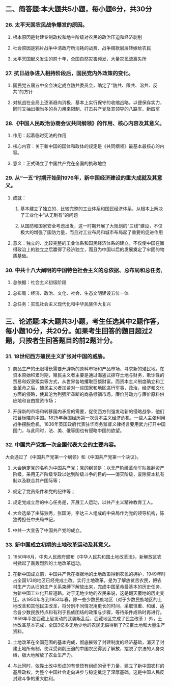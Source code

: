 ## 二、简答题:本大题共5小题，每小题6分，共30分

### 26. 太平天国农民战争爆发的原因。

1. 根本原因是封建专制政权和地主阶级对农民的政治压迫和经济剥削

2. 社会原因是鸦片战争中清政府所消耗的战费、战争赔款层层转嫁给农民

3. 太平天国起义发生的前十年，全国自然灾害频发，大量灾民流离失所

### 27. 抗日战争进入相持阶段后，国民党内外政策的变化。

1. 国民党五届五中全会决定成立防共委员会，确定了“防共、限共、溶共、反共”的方针

2. 对抗战在全局上逐渐趋向消极，基本上实行保守的收缩战略，以便保存实力，同时又抽出相当多的兵力用来限制、打击共产党及其领导的八路军、新四军

### 28.《中国人民政治协商会议共同纲领》的作用、核心内容及其意义。

1. 作用：起着临时宪法的作用

2. 核心内容：关于新中国的国体和政体的规定是《共同纲领》最基本最核心的内容。

3. 意义：正式确立了中国共产党在全国的执政地位

### 29. 从“一五”时期开始到1976年，新中国经济建设的重大成就及其意义。

1. 成就：
   
   1. 基本建立了独立的、比较完整的工业体系和国民经济体系，从根本上解决了工业化中“从无到有”的问题
   
   2. 从国防和国家安全考虑出发，这一时期开展了大规划的“三线”建设，不仅极大的增强了国防力量，而且对工业布局和城市布局起了重要的促进作用

2. 意义：独立的、比较完整的工业体系和国民经济体系的建立，不仅使中国在赢得政治上的独立之后赢得了经济独立，而且为中国以后的发展奠定了牢固的物质基础。

### 30. 中共十八大阐明的中国特色社会主义的总依据、总布局和总任务,

1. 总依据：社会主义初级阶段

2. 总布局：经济、政治、文化、社会、生态文明建设五位一体

3. 总任务：实现社会主义现代化和中华民族伟大复兴

## 三、论述题:本大题共3小题，考生任选其中2题作答，每小题10分，共20分。如果考生回答的题目超过2题，只按者生回答题目的前2题计分。

### 31. 18世纪西方殖民主义扩张对中国的威胁。

1. 商品生产的无限增长需要开辟新的原料市场和产品市场，寻求新的殖民地。在资本原始积累时期，殖民主义者主要是通过海盗式掠夺土地与财务，欺诈性的贸易和奴隶贩卖等方式，从世界各地攫取巨额财富。而资本主义制度确立和工业革命之后，殖民主义者加紧对一些国家和地区进行军事，政治，经济和文化方面的侵略，使其沦为列强所垄断的商品倾销市场，廉价劳动力与廉价原料供应地和自由投资市场；

2. 开辟新的市场和转移国内矛盾的需要，促使西方列强发动新的侵略战争，他们把目标瞄向中国。1825年英国经历第一次资本主义经济危机，一些人主张利用战争摆脱危机，1836年英国政府代表驻华商务监督义律扬言要用武力打开中国国门，与此同时，法、美、俄等国也有侵略中国的欲望。

### 32. 中国共产党第一次全国代表大会的主要内容。

大会通过了《中国共产党第一个纲领》和《中国共产党第一个决议》。

1. 大会确定党的名称为中国共产党；党的纲领是：以无产阶级革命军队推翻资产阶级，采用无产阶级专政以达到阶级斗争的目的——消灭阶级，废除资本私有制以及联合共产国际等；

2. 规定了党员条件和党的纪律等；

3. 规定党成立后的中心任务是，开展工人运动，以共产主义精神教育工人。

4. 大会选举了由陈独秀，张国涛，李达三人组成的中央局作为党的领导机构，陈独秀担任中央局书记，

5. 中共一大宣告了中国共产党的成立。

### 33. 新中国成立初期的土地改革运动及其意义。

1. 1950年6月，中央人民政府颁布《中华人民共和国土地改革法》，新解放区农村掀起了轰轰烈烈的土地改革运动。

2. 在新中国成立前，中国共产党在根据地的土地政策得到农民的拥护，1949年时占全国1/3的地区已经完成土改。实行土地改革，是为了解放贫苦农民，把农村生产力从旧的生产关系束缚下解放出来，完成中国革命最基本的历史任务，为新中国工业化开辟道路。对于无地少地的农民来说，这是翻天覆地的历史变迁。从1950年冬到1953年春，除一些少数民族地区（对于少数民族地区的土地改革和其他民主改革，将分别不同情况用更长的时间，采取慎重、和缓、适合各少数民族特点和有利于民族团结的政策与步骤，等待条件成熟时再进行。1959年平定西藏上层发动的武装叛乱后，西藏地区完成了民主改革 ）外，土地改革基本完成，全国3亿多无地少地的农民无偿得到了7亿亩土地和大量生产资料。

3. 土地改革在全国范围的基本完成，彻底摧毁了封建制度的经济基础，消灭了封建土地所有制，使深受剥削压迫的中国农民得到了解放，摆脱了宗法的人身束缚，极大地解放了农业生产力。

4. 与此同时，依靠土改中形成的有觉悟有组织的骨干力量，建立了新中国农村的基层政权，为整个中国社会走向进步与稳定奠定了深厚基础，这是中国人民反封建斗争的重大胜利。


